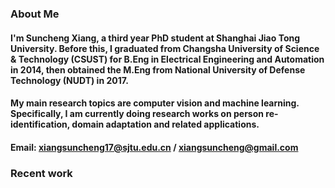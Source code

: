 ### About Me
#### I'm Suncheng Xiang, a third year PhD student at Shanghai Jiao Tong University. Before this, I graduated from Changsha University of Science & Technology (CSUST) for B.Eng in Electrical Engineering and Automation in 2014, then obtained the M.Eng from National University of Defense Technology (NUDT) in 2017. 

#### My main research topics are computer vision and machine learning. Specifically, I am currently doing research works on person re-identification, domain adaptation and related applications.

#### Email: xiangsuncheng17@sjtu.edu.cn / xiangsuncheng@gmail.com


### Recent work
